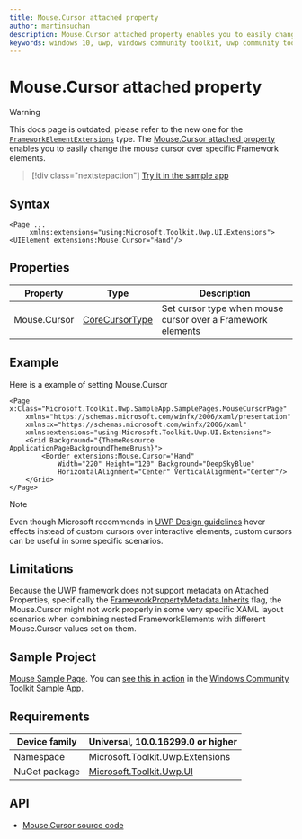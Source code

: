 ```yaml
---
title: Mouse.Cursor attached property
author: martinsuchan
description: Mouse.Cursor attached property enables you to easily change the mouse cursor over specific Framework elements.
keywords: windows 10, uwp, windows community toolkit, uwp community toolkit, uwp toolkit, Mouse, cursor, extensions
---
```


# Mouse.Cursor attached property

> [!WARNING]
> This docs page is outdated, please refer to the new one for the [`FrameworkElementExtensions`](FrameworkElementExtensions.md) type.
The [Mouse.Cursor attached property](/dotnet/api/microsoft.toolkit.uwp.ui.extensions.mouse.cursor) enables you to easily change the mouse cursor over specific Framework elements.

> [!div class="nextstepaction"]
> [Try it in the sample app](uwpct://Extensions?sample=Mouse)

## Syntax

```xaml
<Page ...
     xmlns:extensions="using:Microsoft.Toolkit.Uwp.UI.Extensions">
<UIElement extensions:Mouse.Cursor="Hand"/>
```

## Properties

| Property | Type | Description |
| -- | -- | -- |
| Mouse.Cursor | [CoreCursorType](/uwp/api/Windows.UI.Core.CoreCursorType) | Set cursor type when mouse cursor over a Framework elements |

## Example

Here is a example of setting Mouse.Cursor

```xaml
<Page x:Class="Microsoft.Toolkit.Uwp.SampleApp.SamplePages.MouseCursorPage"
    xmlns="https://schemas.microsoft.com/winfx/2006/xaml/presentation"
    xmlns:x="https://schemas.microsoft.com/winfx/2006/xaml"
    xmlns:extensions="using:Microsoft.Toolkit.Uwp.UI.Extensions">
    <Grid Background="{ThemeResource ApplicationPageBackgroundThemeBrush}">
        <Border extensions:Mouse.Cursor="Hand"
            Width="220" Height="120" Background="DeepSkyBlue"
            HorizontalAlignment="Center" VerticalAlignment="Center"/>
    </Grid>
</Page>
```

> [!NOTE]
> Even though Microsoft recommends in [UWP Design guidelines](/windows/uwp/input-and-devices/mouse-interactions#cursors) hover effects instead of custom cursors over interactive elements, custom cursors can be useful in some specific scenarios.

## Limitations

Because the UWP framework does not support metadata on Attached Properties, specifically the [FrameworkPropertyMetadata.Inherits](/dotnet/api/system.windows.frameworkpropertymetadata.-ctor) flag, the Mouse.Cursor might not work properly in some very specific XAML layout scenarios when combining nested FrameworkElements with different Mouse.Cursor values set on them.

## Sample Project

[Mouse Sample Page](https://github.com/windows-toolkit/WindowsCommunityToolkit/tree/rel/7.0.0/Microsoft.Toolkit.Uwp.SampleApp/SamplePages/Mouse). You can [see this in action](uwpct://Extensions?sample=Mouse) in the [Windows Community Toolkit Sample App](https://aka.ms/windowstoolkitapp).

## Requirements

| Device family | Universal, 10.0.16299.0 or higher |
| --- | --- |
| Namespace | Microsoft.Toolkit.Uwp.Extensions |
| NuGet package | [Microsoft.Toolkit.Uwp.UI](https://www.nuget.org/packages/Microsoft.Toolkit.Uwp.UI/) |

## API

* [Mouse.Cursor source code](https://github.com/windows-toolkit/WindowsCommunityToolkit/blob/rel/7.0.0/Microsoft.Toolkit.Uwp.UI/Extensions/Mouse)
